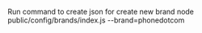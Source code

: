 Run command to create json for create new brand 
node public/config/brands/index.js --brand=phonedotcom
